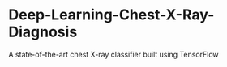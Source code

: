 # Deep-Learning-Chest-X-Ray-Diagnosis
A state-of-the-art chest X-ray classifier built using TensorFlow
